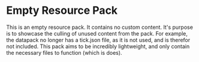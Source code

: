 # Empty Resource Pack

This is an empty resource pack. It contains no custom content.
It's purpose is to showcase the culling of unused content from the pack.
For example, the datapack no longer has a tick.json file, as it is not used, and is therefor not included.
This pack aims to be incredibly lightweight, and only contain the necessary files to function (which is does).